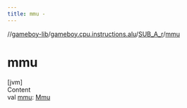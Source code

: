 ```yaml
---
title: mmu -
---
```

//[gameboy-lib](../../index.md)/[gameboy.cpu.instructions.alu](../index.md)/[SUB_A_r](index.md)/[mmu](mmu.md)



# mmu  
[jvm]  
Content  
val [mmu](mmu.md): [Mmu](../../gameboy.memory/-mmu/index.md)  



